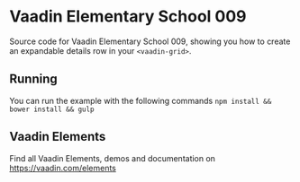 # Vaadin Elementary School 009

Source code for Vaadin Elementary School 009, showing you how to create an expandable details row in your `<vaadin-grid>`.

## Running

You can run the example with the following commands `npm install && bower install && gulp`

## Vaadin Elements

Find all Vaadin Elements, demos and documentation on https://vaadin.com/elements
